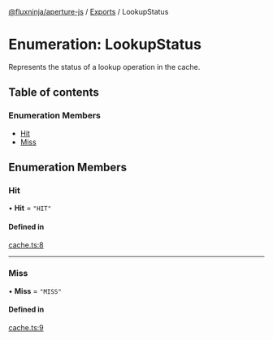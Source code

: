 [@fluxninja/aperture-js](../README.md) / [Exports](../modules.md) / LookupStatus

# Enumeration: LookupStatus

Represents the status of a lookup operation in the cache.

## Table of contents

### Enumeration Members

- [Hit](LookupStatus.md#hit)
- [Miss](LookupStatus.md#miss)

## Enumeration Members

### Hit

• **Hit** = `"HIT"`

#### Defined in

[cache.ts:8](https://github.com/fluxninja/aperture/blob/c4fc8958b/sdks/aperture-js/sdk/cache.ts#L8)

---

### Miss

• **Miss** = `"MISS"`

#### Defined in

[cache.ts:9](https://github.com/fluxninja/aperture/blob/c4fc8958b/sdks/aperture-js/sdk/cache.ts#L9)
